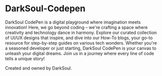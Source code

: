 # DarkSoul-Codepen

DarkSoul CodePen is a digital playground where imagination meets innovation! Here, we go beyond coding – we're crafting a space where creativity and technology dance in harmony. Explore our curated collection of UI/UX designs that inspire, and dive into our How-To blogs, your go-to resource for step-by-step guides on various tech wonders. Whether you're a seasoned developer or just starting, DarkSoul CodePen is your canvas to unleash your digital dreams. Join us in a journey where every line of code tells a unique story!

Created and owned by DarkSoul.
